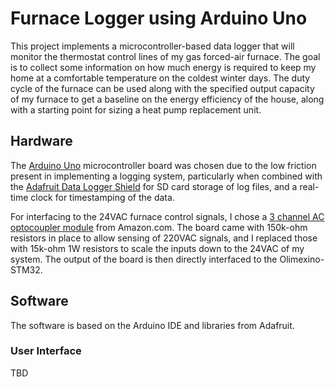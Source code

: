 # Furnace Logger using Arduino Uno

This project implements a microcontroller-based data logger that will
monitor the thermostat control lines of my gas forced-air furnace.
The goal is to collect some information on how much energy is required
to keep my home at a comfortable temperature on the coldest winter days.
The duty cycle of the furnace can be used along with the specified
output capacity of my furnace to get a baseline on the energy efficiency
of the house, along with a starting point for sizing a heat pump
replacement unit.

## Hardware

The
[Arduino Uno](https://docs.arduino.cc/hardware/uno-rev3/)
microcontroller board was chosen due to the low friction present in
implementing a logging system, particularly when combined with the
[Adafruit Data Logger Shield](https://learn.adafruit.com/adafruit-data-logger-shield)
for SD card storage of log files, and a real-time clock for timestamping
of the data.

For interfacing to the 24VAC furnace control signals, I chose a
[3 channel AC optocoupler module](https://www.amazon.com/dp/B0CHJNRZMW)
from Amazon.com.
The board came with 150k-ohm resistors in place to allow sensing of 220VAC
signals, and I replaced those with 15k-ohm 1W resistors to scale the inputs
down to the 24VAC of my system.
The output of the board is then directly interfaced to the Olimexino-STM32.

## Software

The software is based on the Arduino IDE and libraries from Adafruit.

### User Interface

TBD
